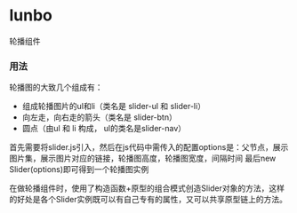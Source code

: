 # lunbo
轮播组件

### 用法
轮播图的大致几个组成有：
 - 组成轮播图片的ul和li（类名是 slider-ul 和 slider-li）
 - 向左走，向右走的箭头（类名是 slider-btn）
 - 圆点（由ul 和 li 构成， ul的类名是slider-nav）
 
首先需要将slider.js引入，然后在js代码中需传入的配置options是：父节点，展示图片集，展示图片对应的链接，轮播图高度，轮播图宽度，间隔时间
最后new Slider(options)即可得到一个轮播图实例


在做轮播组件时，使用了构造函数+原型的组合模式创造Slider对象的方法，这样的好处是各个Slider实例既可以有自己专有的属性，又可以共享原型链上的方法。

